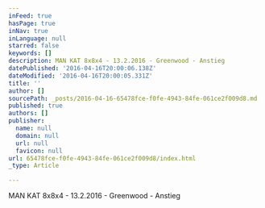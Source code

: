 ```yaml
---
inFeed: true
hasPage: true
inNav: true
inLanguage: null
starred: false
keywords: []
description: MAN KAT 8x8x4 - 13.2.2016 - Greenwood - Anstieg
datePublished: '2016-04-16T20:00:06.138Z'
dateModified: '2016-04-16T20:00:05.331Z'
title: ''
author: []
sourcePath: _posts/2016-04-16-65478fce-f0fe-4943-84fe-061ce2f009d8.md
published: true
authors: []
publisher:
  name: null
  domain: null
  url: null
  favicon: null
url: 65478fce-f0fe-4943-84fe-061ce2f009d8/index.html
_type: Article

---
```

MAN KAT 8x8x4 - 13.2.2016 - Greenwood - Anstieg